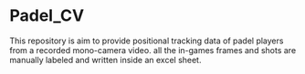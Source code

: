 # Padel_CV
This repository is aim to provide positional tracking data of padel players from a recorded mono-camera video. all the in-games frames and shots are manually labeled and written inside an excel sheet. 
